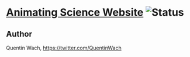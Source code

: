 # [Animating Science Website](https://quentinwach.github.io/Animating-Science/) ![Status](https://img.shields.io/badge/status-alpha-lightgrey)

## Author
Quentin Wach, https://twitter.com/QuentinWach 
